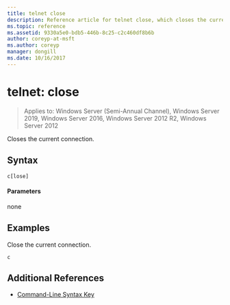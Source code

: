 ```yaml
---
title: telnet close
description: Reference article for telnet close, which closes the current telnet connection.
ms.topic: reference
ms.assetid: 9330a5e0-bdb5-446b-8c25-c2c460df8b6b
author: coreyp-at-msft
ms.author: coreyp
manager: dongill
ms.date: 10/16/2017
---
```

# telnet: close

> Applies to: Windows Server (Semi-Annual Channel), Windows Server 2019, Windows Server 2016, Windows Server 2012 R2, Windows Server 2012

Closes the current connection.

## Syntax
```
c[lose]
```
#### Parameters
none
## Examples
Close the current connection.
```
c
```
## Additional References
- [Command-Line Syntax Key](command-line-syntax-key.md)
